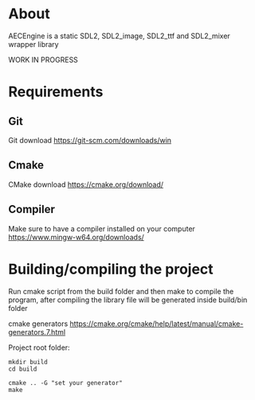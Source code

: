 # About
AECEngine is a static SDL2, SDL2_image, SDL2_ttf and SDL2_mixer wrapper library

WORK IN PROGRESS

# Requirements
## Git
Git download https://git-scm.com/downloads/win

## Cmake
CMake download https://cmake.org/download/

## Compiler
Make sure to have a compiler installed on your computer https://www.mingw-w64.org/downloads/

# Building/compiling the project
Run cmake script from the build folder and then make to compile the program, after compiling the library file will be generated inside build/bin folder

cmake generators https://cmake.org/cmake/help/latest/manual/cmake-generators.7.html

Project root folder:
```
mkdir build
cd build

cmake .. -G "set your generator"
make
```
